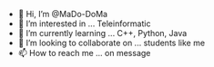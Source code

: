 - 👋 Hi, I’m @MaDo-DoMa
- 👀 I’m interested in ... Teleinformatic
- 🌱 I’m currently learning ... C++, Python, Java
- 💞️ I’m looking to collaborate on ... students like me
- 📫 How to reach me ...  on message

<!---
MaDo-DoMa/MaDo-DoMa is a ✨ special ✨ repository because its `README.md` (this file) appears on your GitHub profile.
You can click the Preview link to take a look at your changes.
--->
